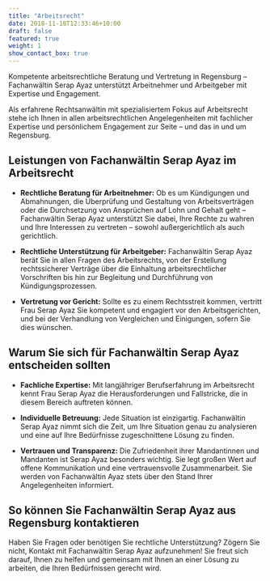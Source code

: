 ```yaml
---
title: "Arbeitsrecht"
date: 2018-11-18T12:33:46+10:00
draft: false
featured: true
weight: 1
show_contact_box: true
---
```


Kompetente arbeitsrechtliche Beratung und Vertretung in Regensburg – Fachanwältin Serap Ayaz unterstützt Arbeitnehmer und Arbeitgeber mit Expertise und Engagement.
<!--more-->

Als erfahrene Rechtsanwältin mit spezialisiertem Fokus auf Arbeitsrecht stehe ich Ihnen in allen arbeitsrechtlichen Angelegenheiten mit fachlicher Expertise und persönlichem Engagement zur Seite – und das in und um Regensburg.

## Leistungen von Fachanwältin Serap Ayaz im Arbeitsrecht

- **Rechtliche Beratung für Arbeitnehmer:** Ob es um Kündigungen und Abmahnungen, die Überprüfung und Gestaltung von Arbeitsverträgen oder die Durchsetzung von Ansprüchen auf Lohn und Gehalt geht – Fachanwältin Serap Ayaz unterstützt Sie dabei, Ihre Rechte zu wahren und Ihre Interessen zu vertreten – sowohl außergerichtlich als auch gerichtlich.

- **Rechtliche Unterstützung für Arbeitgeber:** Fachanwältin Serap Ayaz berät Sie in allen Fragen des Arbeitsrechts, von der Erstellung rechtssicherer Verträge über die Einhaltung arbeitsrechtlicher Vorschriften bis hin zur Begleitung und Durchführung von Kündigungsprozessen.

- **Vertretung vor Gericht:** Sollte es zu einem Rechtsstreit kommen, vertritt Frau Serap Ayaz Sie kompetent und engagiert vor den Arbeitsgerichten, und bei der Verhandlung von Vergleichen und Einigungen, sofern Sie dies wünschen.

## Warum Sie sich für Fachanwältin Serap Ayaz entscheiden sollten

- **Fachliche Expertise:** Mit langjähriger Berufserfahrung im Arbeitsrecht kennt Frau Serap Ayaz die Herausforderungen und Fallstricke, die in diesem Bereich auftreten können.

- **Individuelle Betreuung:** Jede Situation ist einzigartig. Fachanwältin Serap Ayaz nimmt sich die Zeit, um Ihre Situation genau zu analysieren und eine auf Ihre Bedürfnisse zugeschnittene Lösung zu finden.

- **Vertrauen und Transparenz:** Die Zufriedenheit ihrer Mandantinnen und Mandanten ist Serap Ayaz besonders wichtig. Sie legt großen Wert auf offene Kommunikation und eine vertrauensvolle Zusammenarbeit. Sie werden von Fachanwältin Ayaz stets über den Stand Ihrer Angelegenheiten informiert.

## So können Sie Fachanwältin Serap Ayaz aus Regensburg kontaktieren

Haben Sie Fragen oder benötigen Sie rechtliche Unterstützung? Zögern Sie nicht, Kontakt mit Fachanwältin Serap Ayaz aufzunehmen! Sie freut sich darauf, Ihnen zu helfen und gemeinsam mit Ihnen an einer Lösung zu arbeiten, die Ihren Bedürfnissen gerecht wird.
